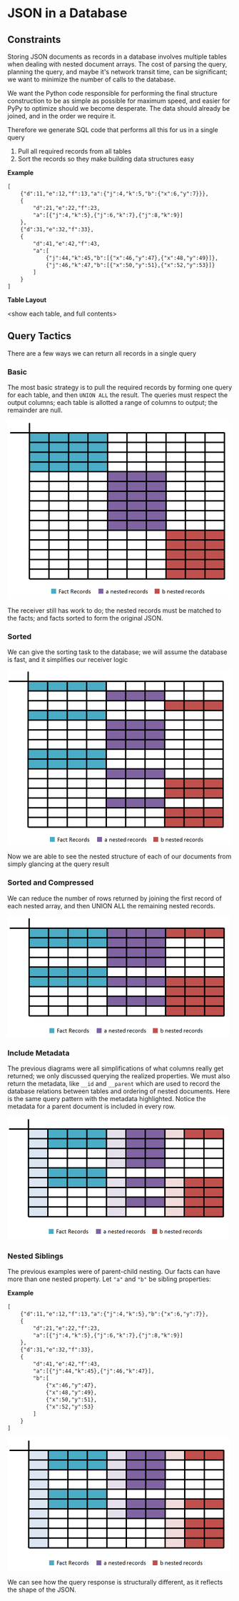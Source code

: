 

# JSON in a Database

## Constraints

Storing JSON documents as records in a database involves multiple tables when dealing with nested document arrays. The cost of parsing the query, planning the query, and maybe it's network transit time, can be significant; we want to minimize the number of calls to the database.

We want the Python code responsible for performing the final structure construction to be as simple as possible for maximum speed, and easier for PyPy to optimize should we become desperate. The data should already be joined, and in the order we require it.

Therefore we generate SQL code that performs all this for us in a single query

1. Pull all required records from all tables
2. Sort the records so they make building data structures easy

**Example**

	[
		{"d":11,"e":12,"f":13,"a":{"j":4,"k":5,"b":{"x":6,"y":7}}},
		{
			"d":21,"e":22,"f":23,
			"a":[{"j":4,"k":5},{"j":6,"k":7},{"j":8,"k":9}]
		},
		{"d":31,"e":32,"f":33},
		{
			"d":41,"e":42,"f":43,
			"a":[
				{"j":44,"k":45,"b":[{"x":46,"y":47},{"x":48,"y":49}]},
				{"j":46,"k":47,"b":[{"x":50,"y":51},{"x":52,"y":53}]}
			]
		}
	]

**Table Layout**

<show each table, and full contents>



## Query Tactics

There are a few ways we can return all records in a single query

### Basic 

The most basic strategy is to pull the required records by forming one query for each table, and then `UNION ALL` the result. The queries must respect the output columns; each table is allotted a range of columns to output; the remainder are null. 

![](t1.png)

The receiver still has work to do; the nested records must be matched to the facts; and facts sorted to form the original JSON. 

### Sorted

We can give the sorting task to the database; we will assume the database is fast, and it simplifies our receiver logic

![](t2.png)

Now we are able to see the nested structure of each of our documents from simply glancing at the query result

### Sorted and Compressed

We can reduce the number of rows returned by joining the first record of each nested array, and then UNION ALL the remaining nested records.

![](t3.png)

### Include Metadata

The previous diagrams were all simplifications of what columns really get returned; we only discussed querying the realized properties.  We must also return the metadata, like `__id` and `__parent` which are used to record the database relations between tables and ordering of nested documents. Here is the same query pattern with the metadata highlighted. Notice the metadata for a parent document is included in every row.

![](t3b.png)

### Nested Siblings

The previous examples were of parent-child nesting. Our facts can have more than one nested property. Let `"a"` and `"b"` be sibling properties:

**Example**

	[
		{"d":11,"e":12,"f":13,"a":{"j":4,"k":5},"b":{"x":6,"y":7}},
		{
			"d":21,"e":22,"f":23,
			"a":[{"j":4,"k":5},{"j":6,"k":7},{"j":8,"k":9}]
		},
		{"d":31,"e":32,"f":33},
		{
			"d":41,"e":42,"f":43,
			"a":[{"j":44,"k":45},{"j":46,"k":47}],
			"b":[
				{"x":46,"y":47},
				{"x":48,"y":49},
				{"x":50,"y":51},
				{"x":52,"y":53}
			]
		}
	]

![](t4b.png)

We can see how the query response is structurally different, as it reflects the shape of the JSON.


